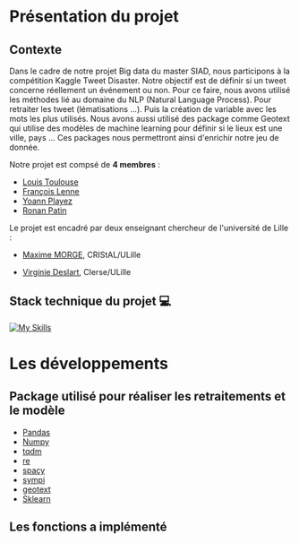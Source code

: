 # Présentation du projet 


## Contexte 

Dans le cadre de notre projet Big data du master SIAD, nous participons à la compétition Kaggle Tweet Disaster. Notre objectif est de définir si un tweet concerne réellement un événement ou non. Pour ce faire, nous avons utilisé les méthodes lié au domaine du NLP (Natural Language Process). Pour retraiter les tweet (lématisations ...). Puis la création de variable avec les mots  les plus utilisés. Nous avons aussi utilisé des package comme Geotext qui utilise des modèles de machine learning pour définir si le lieux est une ville, pays ... Ces packages nous permettront ainsi d'enrichir notre jeu de donnée.

Notre projet est compsé de **4 membres** :

* [Louis Toulouse](https://www.linkedin.com/in/louis-toulouse/)
* [François Lenne](https://www.linkedin.com/in/fran%C3%A7ois-lenne-5975b9174/)
* [Yoann Playez](https://www.linkedin.com/in/yoann-playez-075ab7207/)
* [Ronan Patin](https://www.linkedin.com/in/ronan-patin-186aab192/)

Le projet est encadré par deux enseignant chercheur de l'université de Lille :


* [Maxime MORGE](http://www.lifl.fr/~morge), CRIStAL/ULille

* [Virginie Deslart](https://www.linkedin.com/in/virginie-delsart-9a45b81b9/?originalSubdomain=fr), Clerse/ULille


## Stack technique du projet :computer:


[![My Skills](https://skills.thijs.gg/icons?i=py,tensorflow,md,git,regex,html,css)](https://skills.thijs.gg)


# Les développements 



## Package utilisé pour réaliser les retraitements et le modèle


* [Pandas](https://pandas.pydata.org/)
* [Numpy](https://numpy.org/)
* [tqdm](https://tqdm.github.io/)
* [re](https://docs.python.org/3/library/re.html)
* [spacy](https://spacy.io/usage)
* [sympi](https://www.sympy.org/en/index.html)
* [geotext](https://pypi.org/project/geotext/)
* [Sklearn](https://scikit-learn.org/stable/)



## Les fonctions a implémenté 


### 





  
